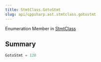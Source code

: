 ```yaml
---
title: StmtClass.GotoStmt
slug: api/cppsharp.ast.stmtclass.gotostmt
---
```

Enumeration Member in [StmtClass](/api/cppsharp/ast/stmtclass)

## Summary



```csharp
GotoStmt = 128
```

